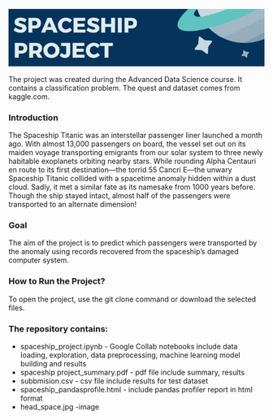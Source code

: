 ![](head_space.jpg)

The project was created during the Advanced Data Science course. It contains a classification problem.
The quest and dataset comes from kaggle.com.

### Introduction
The Spaceship Titanic was an interstellar passenger liner launched a month ago. With almost 13,000 passengers on board, the vessel set out on its maiden voyage transporting emigrants from our solar system to three newly habitable exoplanets orbiting nearby stars.
While rounding Alpha Centauri en route to its first destination—the torrid 55 Cancri E—the unwary Spaceship Titanic collided with a spacetime anomaly hidden within a dust cloud. Sadly, it met a similar fate as its namesake from 1000 years before. Though the ship stayed intact, almost half of the passengers were transported to an alternate dimension!

### Goal
The aim of the project is to predict which passengers were transported by the anomaly using records recovered from the spaceship’s damaged computer system.

### How to Run the Project?
To open the project, use the git clone command or download the selected files.

### The repository contains:
* spaceship_project.ipynb - Google Collab notebooks include data loading, exploration, data preprocessing, machine learning model building and results
* spaceship project_summary.pdf - pdf file include summary, results 
* subbmision.csv - csv file include results for test dataset
* spaceship_pandasprofile.html - include pandas profiler report in html format 
* head_space.jpg -image
